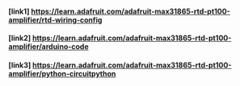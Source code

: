 #### [link1] https://learn.adafruit.com/adafruit-max31865-rtd-pt100-amplifier/rtd-wiring-config
#### [link2] https://learn.adafruit.com/adafruit-max31865-rtd-pt100-amplifier/arduino-code
#### [link3] https://learn.adafruit.com/adafruit-max31865-rtd-pt100-amplifier/python-circuitpython
